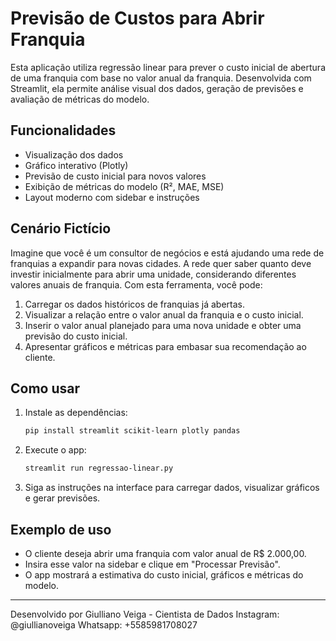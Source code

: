 # Previsão de Custos para Abrir Franquia

Esta aplicação utiliza regressão linear para prever o custo inicial de abertura de uma franquia com base no valor anual da franquia. Desenvolvida com Streamlit, ela permite análise visual dos dados, geração de previsões e avaliação de métricas do modelo.

## Funcionalidades
- Visualização dos dados
- Gráfico interativo (Plotly)
- Previsão de custo inicial para novos valores
- Exibição de métricas do modelo (R², MAE, MSE)
- Layout moderno com sidebar e instruções

## Cenário Fictício

Imagine que você é um consultor de negócios e está ajudando uma rede de franquias a expandir para novas cidades. A rede quer saber quanto deve investir inicialmente para abrir uma unidade, considerando diferentes valores anuais de franquia. Com esta ferramenta, você pode:

1. Carregar os dados históricos de franquias já abertas.
2. Visualizar a relação entre o valor anual da franquia e o custo inicial.
3. Inserir o valor anual planejado para uma nova unidade e obter uma previsão do custo inicial.
4. Apresentar gráficos e métricas para embasar sua recomendação ao cliente.

## Como usar

1. Instale as dependências:
   ```bash
   pip install streamlit scikit-learn plotly pandas
   ```
2. Execute o app:
   ```bash
   streamlit run regressao-linear.py
   ```
3. Siga as instruções na interface para carregar dados, visualizar gráficos e gerar previsões.

## Exemplo de uso

- O cliente deseja abrir uma franquia com valor anual de R$ 2.000,00.
- Insira esse valor na sidebar e clique em "Processar Previsão".
- O app mostrará a estimativa do custo inicial, gráficos e métricas do modelo.

---

Desenvolvido por Giulliano Veiga - Cientista de Dados
Instagram: @giullianoveiga
Whatsapp: +5585981708027
